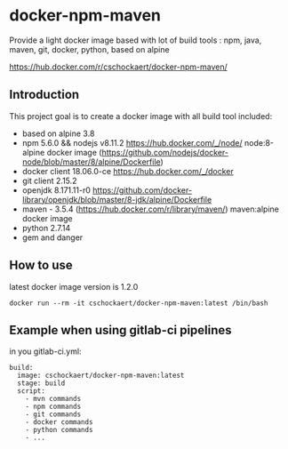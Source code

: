 # docker-npm-maven
Provide a light docker image based with lot of build tools : npm, java, maven, git, docker, python, based on alpine

https://hub.docker.com/r/cschockaert/docker-npm-maven/

## Introduction

This project goal is to create a docker image with all build tool included:

* based on alpine 3.8
* npm 5.6.0 && nodejs v8.11.2 https://hub.docker.com/_/node/ node:8-alpine docker image (https://github.com/nodejs/docker-node/blob/master/8/alpine/Dockerfile)
* docker client 18.06.0-ce https://hub.docker.com/_/docker
* git client 2.15.2
* openjdk 8.171.11-r0  https://github.com/docker-library/openjdk/blob/master/8-jdk/alpine/Dockerfile
* maven - 3.5.4 (https://hub.docker.com/r/library/maven/) maven:alpine docker image
* python 2.7.14
* gem and danger

## How to use

latest docker image version is 1.2.0

```
docker run --rm -it cschockaert/docker-npm-maven:latest /bin/bash
```


## Example when using gitlab-ci pipelines

in you gitlab-ci.yml:

```
build:
  image: cschockaert/docker-npm-maven:latest
  stage: build
  script:
    - mvn commands
    - npm commands
    - git commands
    - docker commands
    - python commands
    - ...
```
